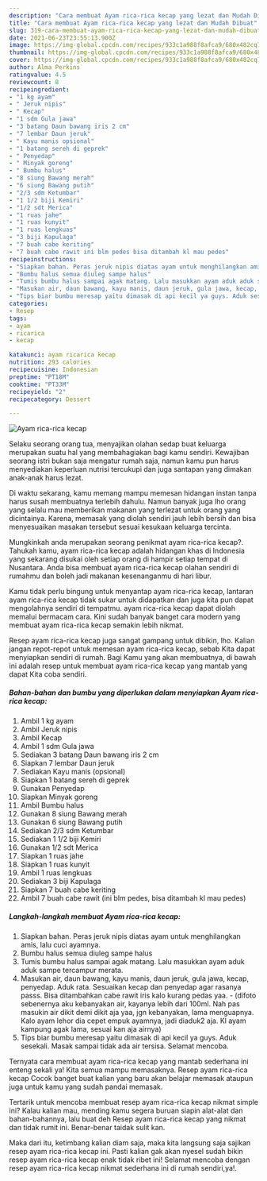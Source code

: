 ```yaml
---
description: "Cara membuat Ayam rica-rica kecap yang lezat dan Mudah Dibuat"
title: "Cara membuat Ayam rica-rica kecap yang lezat dan Mudah Dibuat"
slug: 319-cara-membuat-ayam-rica-rica-kecap-yang-lezat-dan-mudah-dibuat
date: 2021-06-23T23:55:13.900Z
image: https://img-global.cpcdn.com/recipes/933c1a988f8afca9/680x482cq70/ayam-rica-rica-kecap-foto-resep-utama.jpg
thumbnail: https://img-global.cpcdn.com/recipes/933c1a988f8afca9/680x482cq70/ayam-rica-rica-kecap-foto-resep-utama.jpg
cover: https://img-global.cpcdn.com/recipes/933c1a988f8afca9/680x482cq70/ayam-rica-rica-kecap-foto-resep-utama.jpg
author: Alma Perkins
ratingvalue: 4.5
reviewcount: 8
recipeingredient:
- "1 kg ayam"
- " Jeruk nipis"
- " Kecap"
- "1 sdm Gula jawa"
- "3 batang Daun bawang iris 2 cm"
- "7 lembar Daun jeruk"
- " Kayu manis opsional"
- "1 batang sereh di geprek"
- " Penyedap"
- " Minyak goreng"
- " Bumbu halus"
- "8 siung Bawang merah"
- "6 siung Bawang putih"
- "2/3 sdm Ketumbar"
- "1 1/2 biji Kemiri"
- "1/2 sdt Merica"
- "1 ruas jahe"
- "1 ruas kunyit"
- "1 ruas lengkuas"
- "3 biji Kapulaga"
- "7 buah cabe keriting"
- "7 buah cabe rawit ini blm pedes bisa ditambah kl mau pedes"
recipeinstructions:
- "Siapkan bahan. Peras jeruk nipis diatas ayam untuk menghilangkan amis, lalu cuci ayamnya."
- "Bumbu halus semua diuleg sampe halus"
- "Tumis bumbu halus sampai agak matang. Lalu masukkan ayam aduk aduk sampe tercampur merata."
- "Masukan air, daun bawang, kayu manis, daun jeruk, gula jawa, kecap, penyedap. Aduk rata. Sesuaikan kecap dan penyedap agar rasanya passs. Bisa ditambahkan cabe rawit iris kalo kurang pedas yaa.  (difoto sebenernya aku kebanyakan air, kayanya lebih dari 100ml. Nah pas masukin air dikit demi dikit aja yaa, jgn kebanyakan, lama menguapnya. Kalo ayam lehor dia cepet empuk ayamnya, jadi diaduk2 aja. Kl ayam kampung agak lama, sesuai kan aja airnya)"
- "Tips biar bumbu meresap yaitu dimasak di api kecil ya guys. Aduk sesekali. Masak sampai tidak ada air tersisa. Selamat mencoba."
categories:
- Resep
tags:
- ayam
- ricarica
- kecap

katakunci: ayam ricarica kecap 
nutrition: 293 calories
recipecuisine: Indonesian
preptime: "PT18M"
cooktime: "PT33M"
recipeyield: "2"
recipecategory: Dessert

---
```



![Ayam rica-rica kecap](https://img-global.cpcdn.com/recipes/933c1a988f8afca9/680x482cq70/ayam-rica-rica-kecap-foto-resep-utama.jpg)

Selaku seorang orang tua, menyajikan olahan sedap buat keluarga merupakan suatu hal yang membahagiakan bagi kamu sendiri. Kewajiban seorang istri bukan saja mengatur rumah saja, namun kamu pun harus menyediakan keperluan nutrisi tercukupi dan juga santapan yang dimakan anak-anak harus lezat.

Di waktu  sekarang, kamu memang mampu memesan hidangan instan tanpa harus susah membuatnya terlebih dahulu. Namun banyak juga lho orang yang selalu mau memberikan makanan yang terlezat untuk orang yang dicintainya. Karena, memasak yang diolah sendiri jauh lebih bersih dan bisa menyesuaikan masakan tersebut sesuai kesukaan keluarga tercinta. 



Mungkinkah anda merupakan seorang penikmat ayam rica-rica kecap?. Tahukah kamu, ayam rica-rica kecap adalah hidangan khas di Indonesia yang sekarang disukai oleh setiap orang di hampir setiap tempat di Nusantara. Anda bisa membuat ayam rica-rica kecap olahan sendiri di rumahmu dan boleh jadi makanan kesenanganmu di hari libur.

Kamu tidak perlu bingung untuk menyantap ayam rica-rica kecap, lantaran ayam rica-rica kecap tidak sukar untuk didapatkan dan juga kita pun dapat mengolahnya sendiri di tempatmu. ayam rica-rica kecap dapat diolah memalui bermacam cara. Kini sudah banyak banget cara modern yang membuat ayam rica-rica kecap semakin lebih nikmat.

Resep ayam rica-rica kecap juga sangat gampang untuk dibikin, lho. Kalian jangan repot-repot untuk memesan ayam rica-rica kecap, sebab Kita dapat menyiapkan sendiri di rumah. Bagi Kamu yang akan membuatnya, di bawah ini adalah resep untuk membuat ayam rica-rica kecap yang mantab yang dapat Kita coba sendiri.

<!--inarticleads1-->

##### Bahan-bahan dan bumbu yang diperlukan dalam menyiapkan Ayam rica-rica kecap:

1. Ambil 1 kg ayam
1. Ambil  Jeruk nipis
1. Ambil  Kecap
1. Ambil 1 sdm Gula jawa
1. Sediakan 3 batang Daun bawang iris 2 cm
1. Siapkan 7 lembar Daun jeruk
1. Sediakan  Kayu manis (opsional)
1. Siapkan 1 batang sereh di geprek
1. Gunakan  Penyedap
1. Siapkan  Minyak goreng
1. Ambil  Bumbu halus
1. Gunakan 8 siung Bawang merah
1. Gunakan 6 siung Bawang putih
1. Sediakan 2/3 sdm Ketumbar
1. Sediakan 1 1/2 biji Kemiri
1. Gunakan 1/2 sdt Merica
1. Siapkan 1 ruas jahe
1. Siapkan 1 ruas kunyit
1. Ambil 1 ruas lengkuas
1. Sediakan 3 biji Kapulaga
1. Siapkan 7 buah cabe keriting
1. Ambil 7 buah cabe rawit (ini blm pedes, bisa ditambah kl mau pedes)




<!--inarticleads2-->

##### Langkah-langkah membuat Ayam rica-rica kecap:

1. Siapkan bahan. Peras jeruk nipis diatas ayam untuk menghilangkan amis, lalu cuci ayamnya.
1. Bumbu halus semua diuleg sampe halus
1. Tumis bumbu halus sampai agak matang. Lalu masukkan ayam aduk aduk sampe tercampur merata.
1. Masukan air, daun bawang, kayu manis, daun jeruk, gula jawa, kecap, penyedap. Aduk rata. Sesuaikan kecap dan penyedap agar rasanya passs. Bisa ditambahkan cabe rawit iris kalo kurang pedas yaa. -  (difoto sebenernya aku kebanyakan air, kayanya lebih dari 100ml. Nah pas masukin air dikit demi dikit aja yaa, jgn kebanyakan, lama menguapnya. Kalo ayam lehor dia cepet empuk ayamnya, jadi diaduk2 aja. Kl ayam kampung agak lama, sesuai kan aja airnya)
1. Tips biar bumbu meresap yaitu dimasak di api kecil ya guys. Aduk sesekali. Masak sampai tidak ada air tersisa. Selamat mencoba.




Ternyata cara membuat ayam rica-rica kecap yang mantab sederhana ini enteng sekali ya! Kita semua mampu memasaknya. Resep ayam rica-rica kecap Cocok banget buat kalian yang baru akan belajar memasak ataupun juga untuk kamu yang sudah pandai memasak.

Tertarik untuk mencoba membuat resep ayam rica-rica kecap nikmat simple ini? Kalau kalian mau, mending kamu segera buruan siapin alat-alat dan bahan-bahannya, lalu buat deh Resep ayam rica-rica kecap yang nikmat dan tidak rumit ini. Benar-benar taidak sulit kan. 

Maka dari itu, ketimbang kalian diam saja, maka kita langsung saja sajikan resep ayam rica-rica kecap ini. Pasti kalian gak akan nyesel sudah bikin resep ayam rica-rica kecap enak tidak ribet ini! Selamat mencoba dengan resep ayam rica-rica kecap nikmat sederhana ini di rumah sendiri,ya!.

